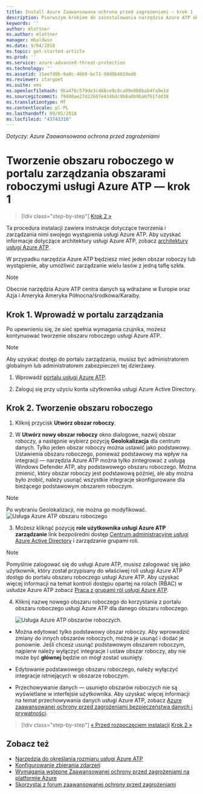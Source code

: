 ```yaml
---
title: Install Azure Zaawansowana ochrona przed zagrożeniami — krok 1 | Dokumentacja firmy Microsoft
description: Pierwszym krokiem do zainstalowania narzędzia Azure ATP obejmuje utworzenie wystąpienia dla danego wdrożenia usługi Azure ATP.
keywords: ''
author: mlottner
ms.author: mlottner
manager: mbaldwin
ms.date: 9/04/2018
ms.topic: get-started-article
ms.prod: ''
ms.service: azure-advanced-threat-protection
ms.technology: ''
ms.assetid: 15ee7d0b-9a0c-46b9-bc71-98d0b4619ed0
ms.reviewer: itargoet
ms.suite: ems
ms.openlocfilehash: 9ba476c579de3c468ce9c8ca09e8b8bab4fa9e1d
ms.sourcegitcommit: f9400ae27d22607e4146dc9b8a0b9ba6f61fdd38
ms.translationtype: MT
ms.contentlocale: pl-PL
ms.lasthandoff: 09/05/2018
ms.locfileid: "43743318"
---
```

*Dotyczy: Azure Zaawansowana ochrona przed zagrożeniami*


# <a name="creating-a-workspace-in-the-azure-atp-workspace-management-portal---step-1"></a>Tworzenie obszaru roboczego w portalu zarządzania obszarami roboczymi usługi Azure ATP — krok 1

>[!div class="step-by-step"]
[Krok 2 »](install-atp-step2.md)

Ta procedura instalacji zawiera instrukcje dotyczące tworzenia i zarządzania nimi swojego wystąpienia usługi Azure ATP. Aby uzyskać informacje dotyczące architektury usługi Azure ATP, zobacz [architektury usługi Azure ATP](atp-architecture.md).

W przypadku narzędzia Azure ATP będziesz mieć jeden obszar roboczy lub wystąpienie, aby umożliwić zarządzanie wielu lasów z jedną taflę szkła. 

> [!NOTE]
> Obecnie narzędzia Azure ATP centra danych są wdrażane w Europie oraz Azja i Ameryka Ameryka Północna/środkowa/Karaiby.

## <a name="step-1-enter-the-management-portal"></a>Krok 1. Wprowadź w portalu zarządzania

Po upewnieniu się, że sieć spełnia wymagania czujnika, możesz kontynuować tworzenie obszaru roboczego usługi Azure ATP.

> [!NOTE]
>Aby uzyskać dostęp do portalu zarządzania, musisz być administratorem globalnym lub administratorem zabezpieczeń tej dzierżawy.


1.  Wprowadź [portalu usługi Azure ATP](https://portal.atp.azure.com).

2.  Zaloguj się przy użyciu konta użytkownika usługi Azure Active Directory.

## <a name="step-2-create-your-workspace"></a>Krok 2. Tworzenie obszaru roboczego

1. Kliknij przycisk **Utwórz obszar roboczy**.

2. W **Utwórz nowy obszar roboczy** okno dialogowe, nazwij obszar roboczy, a następnie wybierz pozycję **Geolokalizacja** dla centrum danych. Tylko jeden obszar roboczy można ustawić jako podstawowy. Ustawienia obszaru roboczego, ponieważ podstawowy ma wpływ na integracji — narzędzia Azure ATP można tylko zintegrować z usługą Windows Defender ATP, aby podstawowego obszaru roboczego. Można zmienić, który obszar roboczy jest podstawową później, ale aby można było zrobić, należy usunąć wszystkie integracje skonfigurowane dla bieżącego podstawowym obszarem roboczym.
 > [!NOTE]
 > Po wybraniu Geolokalizacji, nie można go modyfikować.
    ![Usługa Azure ATP obszaru roboczego](media/create-workspace.png)

3. Możesz kliknąć pozycję **role użytkownika usługi Azure ATP zarządzanie** link bezpośredni dostęp [Centrum administracyjne usługi Azure Active Directory](https://docs.microsoft.com/azure/active-directory/active-directory-assign-admin-roles-azure-portal) i zarządzanie grupami roli.

 > [!NOTE]
 > Pomyślnie zalogować się do usługi Azure ATP, musisz zalogować się jako użytkownik, który został przypisany do właściwej roli usługi Azure ATP dostęp do portalu obszaru roboczego usługi Azure ATP. Aby uzyskać więcej informacji na temat kontroli dostępu opartej na rolach (RBAC) w usłudze Azure ATP zobacz [Praca z grupami ról usługi Azure ATP](atp-role-groups.md).

4. Kliknij nazwę nowego obszaru roboczego do korzystania z portalu obszaru roboczego usługi Azure ATP dla danego obszaru roboczego.

    ![Usługa Azure ATP obszarów roboczych.](media/atp-workspaces.png)

- Można edytować tylko podstawowy obszar roboczy. Aby wprowadzić zmiany do innych obszarów roboczych, można je usunąć i dodać je ponownie. Jeśli chcesz usunąć podstawowym obszarem roboczym, najpierw należy wyłączyć integracje i ustaw obszar roboczy, aby nie może być **głównej** będzie on mógł zostać usunięty.
- Edytowanie podstawowego obszaru roboczego, należy wyłączyć integracje istniejących w obszarze roboczym.

- Przechowywanie danych — usunięto obszarów roboczych nie są wyświetlane w interfejsie użytkownika. Aby uzyskać więcej informacji na temat przechowywania danych usługi Azure ATP, zobacz [Azure zaawansowanej ochrony przed zagrożeniami bezpieczeństwa danych i prywatności](atp-privacy-compliance.md).


>[!div class="step-by-step"]
[« Przed rozpoczęciem instalacji](configure-port-mirroring.md)
[Krok 2 »](install-atp-step2.md)


## <a name="see-also"></a>Zobacz też
- [Narzędzia do określania rozmiaru usługi Azure ATP](http://aka.ms/aatpsizingtool)
- [Konfigurowanie zbierania zdarzeń](configure-event-collection.md)
- [Wymagania wstępne Zaawansowanej ochrony przed zagrożeniami na platformie Azure](atp-prerequisites.md)
- [Skorzystaj z forum zaawansowanej ochrony przed zagrożeniami](https://aka.ms/azureatpcommunity)
